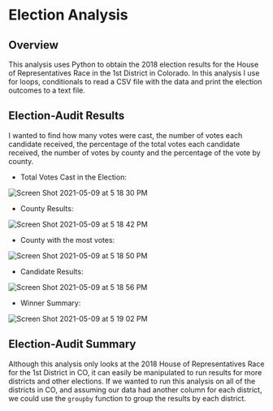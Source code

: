# Election Analysis

## Overview
This analysis uses Python to obtain the 2018 election results for the House of Representatives Race in the 1st District in Colorado. In this analysis I use for loops, conditionals to read a CSV file with the data and print the election outcomes to a text file. 


## Election-Audit Results
I wanted to find how many votes were cast, the number of votes each candidate received, the percentage of the total votes each candidate received, the number of votes by county and the percentage of the vote by county. 

* Total Votes Cast in the Election: 

![Screen Shot 2021-05-09 at 5 18 30 PM](https://user-images.githubusercontent.com/80648379/117587191-c3475580-b0ea-11eb-9f84-616364a7b9b8.png)

* County Results:

![Screen Shot 2021-05-09 at 5 18 42 PM](https://user-images.githubusercontent.com/80648379/117587196-cb9f9080-b0ea-11eb-9924-6e628a881ae0.png)

* County with the most votes:

![Screen Shot 2021-05-09 at 5 18 50 PM](https://user-images.githubusercontent.com/80648379/117587182-b6c2fd00-b0ea-11eb-8243-98daa3af849e.png)

* Candidate Results:

![Screen Shot 2021-05-09 at 5 18 56 PM](https://user-images.githubusercontent.com/80648379/117587215-dbb77000-b0ea-11eb-9d5a-1034cfa067be.png)

* Winner Summary:

![Screen Shot 2021-05-09 at 5 19 02 PM](https://user-images.githubusercontent.com/80648379/117587205-d528f880-b0ea-11eb-877a-2cb5486a125d.png)



## Election-Audit Summary
Although this analysis only looks at the 2018 House of Representatives Race for the 1st District in CO, it can easily be manipulated to run results for more districts and other elections. If we wanted to run this analysis on all of the districts in CO, and assuming our data had another column for each district, we could use the ```groupby``` function to group the results by each district. 

